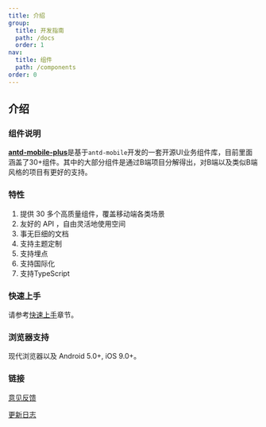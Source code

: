 ```yaml
---
title: 介绍
group: 
  title: 开发指南
  path: /docs
  order: 1
nav:
  title: 组件
  path: /components
order: 0
---
```


## 介绍
### 组件说明
<b>[antd-mobile-plus](https://github.com/alitajs/antd-mobile-plus)</b>是基于`antd-mobile`开发的一套开源UI业务组件库，目前里面涵盖了30+组件。其中的大部分组件是通过B端项目分解得出，对B端以及类似B端风格的项目有更好的支持。

### 特性

1. 提供 30 多个高质量组件，覆盖移动端各类场景
2. 友好的 API ，自由灵活地使用空间
3. 事无巨细的文档
4. 支持主题定制
5. 支持埋点
6. 支持国际化
7. 支持TypeScript

### 快速上手
请参考[快速上手](/components/docs/install)章节。

### 浏览器支持
现代浏览器以及 Android 5.0+, iOS 9.0+。

### 链接
[意见反馈](https://github.com/alitajs/antd-mobile-plus/issues)

[更新日志](/components/docs/update)






